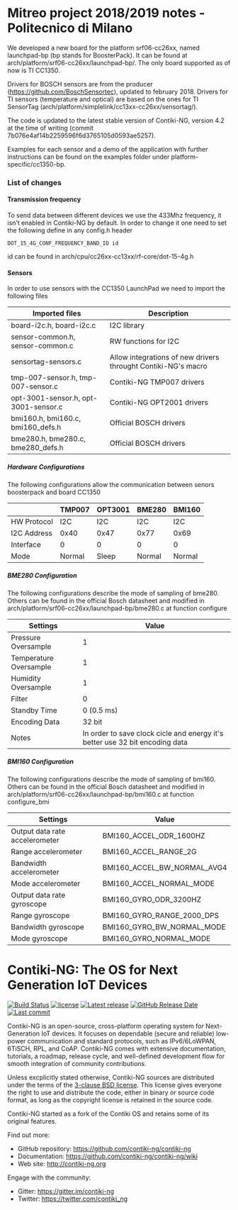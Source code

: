 # Mitreo project 2018/2019 notes - Politecnico di Milano
We developed a new board for the platform srf06-cc26xx, named launchpad-bp (bp stands for BoosterPack).
It can be found at arch/platform/srf06-cc26xx/launchpad-bp/. The only board supported as of now is TI CC1350.

Drivers for BOSCH sensors are from the producer (https://github.com/BoschSensortec), updated to february 2018.
Drivers for TI sensors (temperature and optical) are based on the ones for TI SensorTag (arch/platform/simplelink/cc13xx-cc26xx/sensortag/).

The code is updated to the latest stable version of Contiki-NG, version 4.2 at the time of writing (commit 7b076e4af14b2259596f6d3765105d0593ae5257).

Examples for each sensor and a demo of the application with further instructions can be found on the examples folder under platform-specific/cc1350-bp.

### List of changes
#### Transmission frequency
To send data between different devices we use the 433Mhz frequency, it isn’t enabled in Contiki-NG by default. In order to change it one need to set the following define in any config.h header

```
DOT_15_4G_CONF_FREQUENCY_BAND_ID id
```

id can be found in arch/cpu/cc26xx-cc13xx/rf-core/dot-15-4g.h

#### Sensors
In order to use sensors with the CC1350 LaunchPad we need to import the following files

 | Imported files                       | Description                                                  |
 | ------------------------------------ |--------------------------------------------------------------|
 | board-i2c.h, board-i2c.c             | I2C library                                                  |
 | sensor-common.h, sensor-common.c     | RW functions for I2C                                         |
 | sensortag-sensors.c                  | Allow integrations of new drivers throught Contiki-NG's macro|
 | tmp-007-sensor.h, tmp-007-sensor.c   | Contiki-NG TMP007 drivers                                    |
 | opt-3001-sensor.h, opt-3001-sensor.c | Contiki-NG OPT2001 drivers                                   |
 | bmi160.h, bmi160.c, bmi160_defs.h    | Official BOSCH drivers                                       |
 | bme280.h, bme280.c, bme280_defs.h    | Official BOSCH drivers                                       |

##### Hardware Configurations

The following configurations allow the communication between senors boosterpack and board CC1350

 |              | TMP007 | OPT3001 | BME280 | BMI160 |
 | -------------|--------|---------|--------|--------|
 | HW Protocol  |  I2C   | I2C     | I2C    |I2C     |
 | I2C Address  | 0x40   | 0x47    | 0x77   | 0x69   |
 | Interface    |   0    |   0     | 0      | 0      | 
 | Mode         | Normal | Sleep   | Normal | Normal |
 
 ##### BME280 Configuration
 
 The following configurations describe the mode of sampling of bme280. Others can be found in the official Bosch datasheet 
 and modified in arch/platform/srf06-cc26xx/launchpad-bp/bme280.c at function configure
 
  | Settings               | Value                                                   
  |------------------------|--------------------|
  | Pressure Oversample    | 1                  |                                                   
  | Temperature Oversample | 1                  |
  | Humidity Oversample    | 1                  |
  | Filter                 | 0                  |
  | Standby Time           | 0 (0.5 ms)         |
  | Encoding Data          | 32 bit             |
  | Notes                  | In order to save clock cicle and energy it's better use 32 bit encoding data                                     |

##### BMI160 Configuration
 
 The following configurations describe the mode of sampling of bmi160. Others can be found in the official Bosch datasheet 
 and modified in arch/platform/srf06-cc26xx/launchpad-bp/bmi160.c at function configure_bmi
 
  | Settings                        | Value                                                   
  |---------------------------------|----------------------------|
  | Output data rate accelerometer  | BMI160_ACCEL_ODR_1600HZ    |                                                  
  | Range accelerometer             | BMI160_ACCEL_RANGE_2G      |
  | Bandwidth accelerometer         | BMI160_ACCEL_BW_NORMAL_AVG4|
  | Mode accelerometer              | BMI160_ACCEL_NORMAL_MODE   |
  | Output data rate gyroscope      | BMI160_GYRO_ODR_3200HZ     |
  | Range gyroscope                 | BMI160_GYRO_RANGE_2000_DPS |
  | Bandwidth gyroscope             | BMI160_GYRO_BW_NORMAL_MODE |
  | Mode gyroscope                  | BMI160_GYRO_NORMAL_MODE    |

# Contiki-NG: The OS for Next Generation IoT Devices

[![Build Status](https://travis-ci.org/contiki-ng/contiki-ng.svg?branch=master)](https://travis-ci.org/contiki-ng/contiki-ng/branches)
[![license](https://img.shields.io/badge/license-3--clause%20bsd-brightgreen.svg)](https://github.com/contiki-ng/contiki-ng/blob/master/LICENSE.md)
[![Latest release](https://img.shields.io/github/release/contiki-ng/contiki-ng.svg)](https://github.com/contiki-ng/contiki-ng/releases/latest)
[![GitHub Release Date](https://img.shields.io/github/release-date/contiki-ng/contiki-ng.svg)](https://github.com/contiki-ng/contiki-ng/releases/latest)
[![Last commit](https://img.shields.io/github/last-commit/contiki-ng/contiki-ng.svg)](https://github.com/contiki-ng/contiki-ng/commit/HEAD)

Contiki-NG is an open-source, cross-platform operating system for Next-Generation IoT devices. It focuses on dependable (secure and reliable) low-power communication and standard protocols, such as IPv6/6LoWPAN, 6TiSCH, RPL, and CoAP. Contiki-NG comes with extensive documentation, tutorials, a roadmap, release cycle, and well-defined development flow for smooth integration of community contributions.

Unless excplicitly stated otherwise, Contiki-NG sources are distributed under
the terms of the [3-clause BSD license](LICENSE.md). This license gives
everyone the right to use and distribute the code, either in binary or
source code format, as long as the copyright license is retained in
the source code.

Contiki-NG started as a fork of the Contiki OS and retains some of its original features.

Find out more:

* GitHub repository: https://github.com/contiki-ng/contiki-ng
* Documentation: https://github.com/contiki-ng/contiki-ng/wiki
* Web site: http://contiki-ng.org

Engage with the community:

* Gitter: https://gitter.im/contiki-ng
* Twitter: https://twitter.com/contiki_ng
